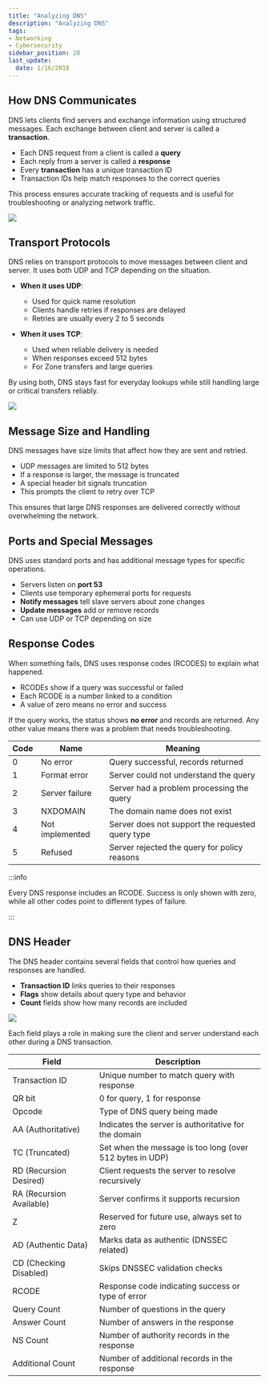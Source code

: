```yaml
---
title: "Analyzing DNS"
description: "Analyzing DNS"
tags: 
- Networking
- Cybersecurity
sidebar_position: 20
last_update:
  date: 1/16/2018
---
```



## How DNS Communicates

DNS lets clients find servers and exchange information using structured messages. Each exchange between client and server is called a **transaction**.

- Each DNS request from a client is called a **query**
- Each reply from a server is called a **response**
- Every **transaction** has a unique transaction ID
- Transaction IDs help match responses to the correct queries

This process ensures accurate tracking of requests and is useful for troubleshooting or analyzing network traffic.

<div class="img-center"> 

![](/img/docs/all-things-network-basics-dns-analysis.png)

</div>



## Transport Protocols

DNS relies on transport protocols to move messages between client and server. It uses both UDP and TCP depending on the situation.

- **When it uses UDP**:

  - Used for quick name resolution
  - Clients handle retries if responses are delayed
  - Retries are usually every 2 to 5 seconds

- **When it uses TCP**:

  - Used when reliable delivery is needed 
  - When responses exceed 512 bytes
  - For Zone transfers and large queries 

By using both, DNS stays fast for everyday lookups while still handling large or critical transfers reliably.

<div class="img-center"> 

![](/img/docs/Screenshot-2025-08-17-012412.png)

</div>




## Message Size and Handling

DNS messages have size limits that affect how they are sent and retried.

- UDP messages are limited to 512 bytes
- If a response is larger, the message is truncated
- A special header bit signals truncation
- This prompts the client to retry over TCP

This ensures that large DNS responses are delivered correctly without overwhelming the network.

## Ports and Special Messages

DNS uses standard ports and has additional message types for specific operations.

- Servers listen on **port 53**
- Clients use temporary ephemeral ports for requests
- **Notify messages** tell slave servers about zone changes
- **Update messages** add or remove records 
- Can use UDP or TCP depending on size


## Response Codes

When something fails, DNS uses response codes (RCODES) to explain what happened.

- RCODEs show if a query was successful or failed
- Each RCODE is a number linked to a condition
- A value of zero means no error and success

If the query works, the status shows **no error** and records are returned. Any other value means there was a problem that needs troubleshooting.

| Code | Name            | Meaning                                          |
| ---- | --------------- | ------------------------------------------------ |
| 0    | No error        | Query successful, records returned               |
| 1    | Format error    | Server could not understand the query            |
| 2    | Server failure  | Server had a problem processing the query        |
| 3    | NXDOMAIN        | The domain name does not exist                   |
| 4    | Not implemented | Server does not support the requested query type |
| 5    | Refused         | Server rejected the query for policy reasons     |

:::info

Every DNS response includes an RCODE. Success is only shown with zero, while all other codes point to different types of failure. 

::: 




## DNS Header 

The DNS header contains several fields that control how queries and responses are handled.

- **Transaction ID** links queries to their responses
- **Flags** show details about query type and behavior
- **Count** fields show how many records are included

<div class="img-center"> 

![](/img/docs/08172025_DNS-Header.png)

</div>

Each field plays a role in making sure the client and server understand each other during a DNS transaction.

| Field                    | Description                                              |
| ------------------------ | -------------------------------------------------------- |
| Transaction ID           | Unique number to match query with response               |
| QR bit                   | 0 for query, 1 for response                              |
| Opcode                   | Type of DNS query being made                             |
| AA (Authoritative)       | Indicates the server is authoritative for the domain     |
| TC (Truncated)           | Set when the message is too long (over 512 bytes in UDP) |
| RD (Recursion Desired)   | Client requests the server to resolve recursively        |
| RA (Recursion Available) | Server confirms it supports recursion                    |
| Z                        | Reserved for future use, always set to zero              |
| AD (Authentic Data)      | Marks data as authentic (DNSSEC related)                 |
| CD (Checking Disabled)   | Skips DNSSEC validation checks                           |
| RCODE                   | Response code indicating success or type of error        |
| Query Count              | Number of questions in the query                         |
| Answer Count             | Number of answers in the response                        |
| NS Count                 | Number of authority records in the response              |
| Additional Count         | Number of additional records in the response             |


